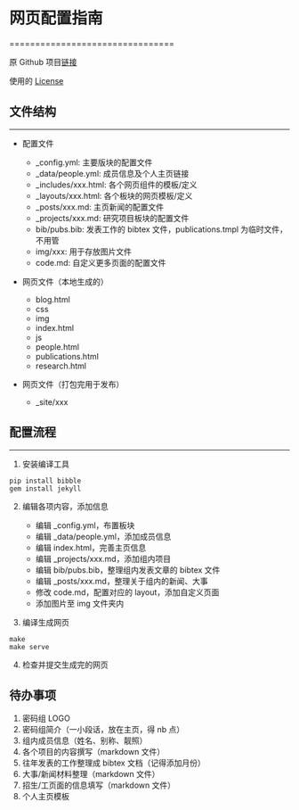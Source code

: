 # 网页配置指南
================================

原 Github 项目[链接](https://github.com/uwsampa/research-group-web)

使用的 [License](https://creativecommons.org/licenses/by-nc/4.0/)

## 文件结构
-------------------
* 配置文件
    * _config.yml: 主要版块的配置文件
    * _data/people.yml: 成员信息及个人主页链接
    * _includes/xxx.html: 各个网页组件的模板/定义
    * _layouts/xxx.html: 各个板块的网页模板/定义
    * _posts/xxx.md: 主页新闻的配置文件
    * _projects/xxx.md: 研究项目板块的配置文件
    * bib/pubs.bib: 发表工作的 bibtex 文件，publications.tmpl 为临时文件，不用管
    * img/xxx: 用于存放图片文件
    * code.md: 自定义更多页面的配置文件
    
* 网页文件（本地生成的）
    * blog.html
    * css
    * img
    * index.html
    * js
    * people.html
    * publications.html
    * research.html
    
* 网页文件（打包完用于发布）
    * _site/xxx
    
    
## 配置流程
---------------------
1. 安装编译工具
```
pip install bibble
gem install jekyll
```

2. 编辑各项内容，添加信息
    * 编辑 _config.yml，布置板块
    * 编辑 _data/people.yml，添加成员信息
    * 编辑 index.html，完善主页信息
    * 编辑 _projects/xxx.md，添加组内项目
    * 编辑 bib/pubs.bib，整理组内发表文章的 bibtex 文件
    * 编辑 _posts/xxx.md，整理关于组内的新闻、大事
    * 修改 code.md，配置对应的 layout，添加自定义页面
    * 添加图片至 img 文件夹内
    
3. 编译生成网页
```
make 
make serve
```
    
4. 检查并提交生成完的网页

## 待办事项
1. 密码组 LOGO
2. 密码组简介（一小段话，放在主页，得 nb 点）
3. 组内成员信息（姓名、别称、靓照）
4. 各个项目的内容撰写（markdown 文件）
5. 往年发表的工作整理成 bibtex 文档（记得添加月份）
6. 大事/新闻材料整理（markdown 文件）
7. 招生/工页面的信息填写（markdown 文件）
8. 个人主页模板

